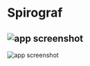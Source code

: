 # Spirograf

![app screenshot](https://github.com/whoamitut/Spirograf/raw/master/screenshot1.png) 
-
![app screenshot](https://github.com/whoamitut/Spirograf/raw/master/screenshot2.png)
